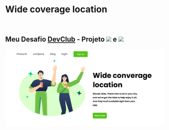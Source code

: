<h1>Wide coverage location</h1>
<br>
<h2> Meu Desafio <a href="https://rodolfomori.com.br/devclub">DevClub<a> - Projeto <img src="https://img.shields.io/badge/HTML5-E34F26?style=for-the-badge&logo=html5&logoColor=white"> e <img src="https://img.shields.io/badge/CSS3-1572B6?style=for-the-badge&logo=css3&logoColor=white"></h2>
<img src="https://github.com/lucasalves9/desafio-css/blob/master/Captura%20de%20tela%202025-02-26%20093946.png?raw=true">

